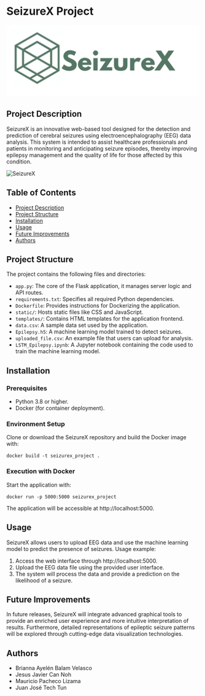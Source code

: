 # SeizureX Project

![SeizureX](logo.png)

## Project Description

SeizureX is an innovative web-based tool designed for the detection and prediction of cerebral seizures using electroencephalography (EEG) data analysis. This system is intended to assist healthcare professionals and patients in monitoring and anticipating seizure episodes, thereby improving epilepsy management and the quality of life for those affected by this condition.

![SeizureX](/path/to/image.png)

## Table of Contents

- [Project Description](#project-description)
- [Project Structure](#project-structure)
- [Installation](#installation)
- [Usage](#usage)
- [Future Improvements](#future-improvements)
- [Authors](#authors)

## Project Structure

The project contains the following files and directories:

- `app.py`: The core of the Flask application, it manages server logic and API routes.
- `requirements.txt`: Specifies all required Python dependencies.
- `Dockerfile`: Provides instructions for Dockerizing the application.
- `static/`: Hosts static files like CSS and JavaScript.
- `templates/`: Contains HTML templates for the application frontend.
- `data.csv`: A sample data set used by the application.
- `Epilepsy.h5`: A machine learning model trained to detect seizures.
- `uploaded_file.csv`: An example file that users can upload for analysis.
- `LSTM_Epilepsy.ipynb`: A Jupyter notebook containing the code used to train the machine learning model.

## Installation

### Prerequisites

- Python 3.8 or higher.
- Docker (for container deployment).

### Environment Setup

Clone or download the SeizureX repository and build the Docker image with:

    docker build -t seizurex_project .

### Execution with Docker

Start the application with:

    docker run -p 5000:5000 seizurex_project

The application will be accessible at http://localhost:5000.

## Usage

SeizureX allows users to upload EEG data and use the machine learning model to predict the presence of seizures. Usage example:

1. Access the web interface through http://localhost:5000.
2. Upload the EEG data file using the provided user interface.
3. The system will process the data and provide a prediction on the likelihood of a seizure.

## Future Improvements

In future releases, SeizureX will integrate advanced graphical tools to provide an enriched user experience and more intuitive interpretation of results. Furthermore, detailed representations of epileptic seizure patterns will be explored through cutting-edge data visualization technologies.

## Authors

- Brianna Ayelén Balam Velasco
- Jesus Javier Can Noh
- Mauricio Pacheco Lizama
- Juan José Tech Tun
